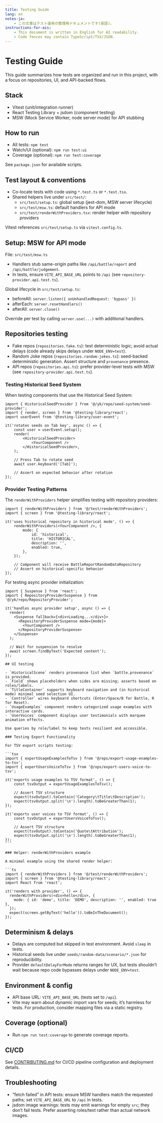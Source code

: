 ```yaml
---
title: Testing Guide
lang: en
notes-ja:
    - この文書はテスト運用の整理用ドキュメントです(英語)。
instructions-for-ais:
    - This document is written in English for AI readability.
    - Code fences may contain TypeScript/TSX/JSON.
---
```


# Testing Guide

This guide summarizes how tests are organized and run in this project, with a focus on repositories, UI, and API-backed flows.

## Stack

- Vitest (unit/integration runner)
- React Testing Library + jsdom (component testing)
- MSW (Mock Service Worker, node server mode) for API stubbing

## How to run

- All tests: `npm test`
- Watch/UI (optional): `npm run test:ui`
- Coverage (optional): `npm run test:coverage`

See `package.json` for available scripts.

## Test layout & conventions

- Co-locate tests with code using `*.test.ts` or `*.test.tsx`.
- Shared helpers live under `src/test/`:
    - `src/test/setup.ts`: global setup (jest-dom, MSW server lifecycle)
    - `src/test/msw.ts`: default handlers for API mode
    - `src/test/renderWithProviders.tsx`: render helper with repository providers

Vitest references `src/test/setup.ts` via `vitest.config.ts`.

## Setup: MSW for API mode

File: `src/test/msw.ts`

- Handlers stub same-origin paths like `/api/battle/report` and `/api/battle/judgement`.
- In tests, ensure `VITE_API_BASE_URL` points to `/api` (see `repository-provider.api.test.ts`).

Global lifecycle in `src/test/setup.ts`:

- beforeAll: `server.listen({ onUnhandledRequest: 'bypass' })`
- afterEach: `server.resetHandlers()`
- afterAll: `server.close()`

Override per test by calling `server.use(...)` with additional handlers.

## Repositories testing

- Fake repos (`repositories.fake.ts`): test deterministic logic; avoid actual delays (code already skips delays under `NODE_ENV=test`).
- Random Joke repos (`repositories.random-jokes.ts`): seed-backed deterministic generation. Assert structure and `provenance` presence.
- API repos (`repositories.api.ts`): prefer provider-level tests with MSW (see `repository-provider.api.test.ts`).

### Testing Historical Seed System

When testing components that use the Historical Seed System:

```tsx
import { HistoricalSeedProvider } from '@/yk/repo/seed-system/seed-provider';
import { render, screen } from '@testing-library/react';
import userEvent from '@testing-library/user-event';

it('rotates seeds on Tab key', async () => {
    const user = userEvent.setup();
    render(
        <HistoricalSeedProvider>
            <YourComponent />
        </HistoricalSeedProvider>,
    );

    // Press Tab to rotate seed
    await user.keyboard('[Tab]');

    // Assert on expected behavior after rotation
});
```

### Provider Testing Patterns

The `renderWithProviders` helper simplifies testing with repository providers:

```tsx
import { renderWithProviders } from '@/test/renderWithProviders';
import { screen } from '@testing-library/react';

it('uses historical repository in historical mode', () => {
    renderWithProviders(<YourComponent />, {
        mode: {
            id: 'historical',
            title: 'HISTORICAL',
            description: '',
            enabled: true,
        },
    });

    // Component will receive BattleReportRandomDataRepository
    // Assert on historical-specific behavior
});
```

For testing async provider initialization:

````tsx
import { Suspense } from 'react';
import { RepositoryProviderSuspense } from '@/yk/repo/RepositoryProvider';

it('handles async provider setup', async () => {
  render(
    <Suspense fallback={<div>Loading...</div>}>
      <RepositoryProviderSuspense mode={mode}>
        <YourComponent />
      </RepositoryProviderSuspense>
    </Suspense>
  );

  // Wait for suspension to resolve
  await screen.findByText('Expected content');
});

## UI testing

- `HistoricalScene` renders provenance list when `battle.provenance` is provided.
- `Field` shows placeholders when sides are missing; asserts based on roles/labels.
- `TitleContainer` supports keyboard navigation and (in historical mode) minimal seed selection UI.
- `Controller` wires keyboard shortcuts (Enter/Space/B for Battle, R for Reset).
- `UsageExamples` component renders categorized usage examples with interactive cards.
- `UserVoices` component displays user testimonials with marquee animation effects.

Use queries by role/label to keep tests resilient and accessible.

### Testing Export Functionality

For TSV export scripts testing:

```tsx
import { exportUsageExamplesToTsv } from '@/ops/export-usage-examples-to-tsv';
import { exportUsersVoiceToTsv } from '@/ops/export-users-voice-to-tsv';

it('exports usage examples to TSV format', () => {
    const tsvOutput = exportUsageExamplesToTsv();

    // Assert TSV structure
    expect(tsvOutput).toContain('Category\tTitle\tDescription');
    expect(tsvOutput.split('\n').length).toBeGreaterThan(1);
});

it('exports user voices to TSV format', () => {
    const tsvOutput = exportUsersVoiceToTsv();

    // Assert TSV structure
    expect(tsvOutput).toContain('Quote\tAttribution');
    expect(tsvOutput.split('\n').length).toBeGreaterThan(1);
});
```

### Helper: renderWithProviders example

A minimal example using the shared render helper:

```ts
import { renderWithProviders } from '@/test/renderWithProviders';
import { screen } from '@testing-library/react';
import React from 'react';

it('renders with provider', () => {
  renderWithProviders(<div>hello</div>, {
    mode: { id: 'demo', title: 'DEMO', description: '', enabled: true },
  });
  expect(screen.getByText('hello')).toBeInTheDocument();
});
````

## Determinism & delays

- Delays are computed but skipped in test environment. Avoid `sleep` in tests.
- Historical seeds live under `seeds/random-data/scenario/*.json` for reproducibility.
- Provider `defaultDelayForMode` returns ranges for UX, but tests shouldn’t wait because repo code bypasses delays under `NODE_ENV=test`.

## Environment & config

- API base URL: `VITE_API_BASE_URL` (tests set to `/api`).
- Vite may warn about dynamic import vars for seeds; it’s harmless for tests. For production, consider mapping files via a static registry.

## Coverage (optional)

- Run `npm run test:coverage` to generate coverage reports.

## CI/CD

See [CONTRIBUTING.md](../CONTRIBUTING.md) for CI/CD pipeline configuration and deployment details.

## Troubleshooting

- “fetch failed” in API tests: ensure MSW handlers match the requested paths; set `VITE_API_BASE_URL` to `/api` in tests.
- jsdom image warnings: tests may emit warnings for empty `src`; they don’t fail tests. Prefer asserting roles/text rather than actual network images.
